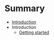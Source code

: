 # Summary

* [Introduction](README.md)
* Introduction
   * [Getting started](Introduction/chapter1md)

